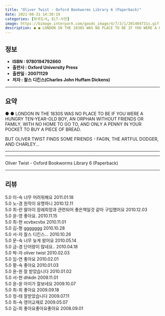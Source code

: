 ```yaml
---
title: "Oliver Twist - Oxford Bookworms Library 6 (Paperback)"
date: 2021-08-31 14:30:19
categories: [외국도서, ELT-사전]
image: https://bimage.interpark.com/goods_image/4/7/3/1/201404731s.gif
description: ● ● LONDON IN THE 1830S WAS NO PLACE TO BE IF YOU WERE A HUNGRY TEN-YEAR-OLD BOY, AN ORPHAN WITHOUT FRIENDS OR FAMILY, WITH NO HOME TO GO TO, AND ONLY A PENNY
---
```


## **정보**

- **ISBN : 9780194792660**
- **출판사 : Oxford University Press**
- **출판일 : 20071129**
- **저자 : 찰스 디킨스(Charles John Huffam Dickens)**

------



## **요약**

●  ●  LONDON IN THE 1830S WAS NO PLACE TO BE IF YOU WERE A HUNGRY TEN-YEAR-OLD BOY, AN ORPHAN WITHOUT FRIENDS OR FAMILY, WITH NO HOME TO GO TO, AND ONLY A PENNY IN YOUR POCKET TO BUY A PIECE OF BREAD.

BUT OLIVER TWIST FINDS SOME FRIENDS - FAGIN, THE ARTFUL DODGER, AND CHARLEY... 

------



------


Oliver Twist - Oxford Bookworms Library 6 (Paperback) 

------


## **리뷰** 

5.0 이-숙 너무 어려워해요 2011.01.18 <br/>5.0 노-경 원작이 유명하니 2010.12.11 <br/>5.0 최-란 딸아이 장래희망과 관련되어 좋은책일것 같아 구입했어요 2010.12.03 <br/>5.0 윤-영 좋아요. 2010.11.15 <br/>5.0 최-현 xcvbxcvbx 2010.11.01 <br/>5.0 김-형 ggggggg 2010.10.28 <br/>5.0 서-자 찰스 디킨스... 2010.10.26 <br/>5.0 문-숙 너무 늦게 왔어요 2010.05.14 <br/>5.0 금-경 단어량이 많네요.. 2010.04.18 <br/>5.0 박-자 oliver twist 2010.02.03 <br/>5.0 임-연 좋아요 2010.02.01 <br/>5.0 황-숙 좋아요 2010.01.03 <br/>5.0 윤-원 잘 받았습니다  2010.01.02 <br/>5.0 서-현 dhkdn 2009.11.01 <br/>5.0 윤-윤 아이가 잘보네요 2009.10.07 <br/>5.0 최-희 좋아요 2009.09.18 <br/>5.0 정-태 잘받았습니다 2009.07.11 <br/>5.0 최-숙 영어교재로 2009.05.07 <br/>5.0 김-희 좋아요좋아요좋아요 2008.09.01 <br/>